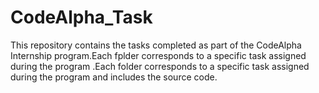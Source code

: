 # CodeAlpha_Task
This repository contains the tasks completed as part of the CodeAlpha Internship program.Each fplder corresponds to a specific task assigned during the program .Each folder corresponds to a specific task assigned during the program and includes the source code.
